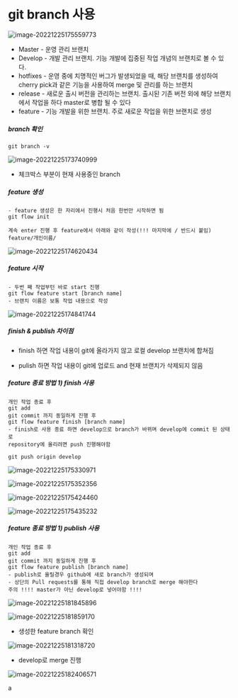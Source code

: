 

# git branch 사용



![image-20221225175559773](git.assets.\image-20221225175559773.png)

- Master - 운영 관리 브랜치
- Develop - 개발 관리 브랜치. 기능 개발에 집중된 작업 개념의 브랜치로 볼 수 있다.
- hotfixes - 운영 중에 치명적인 버그가 발생되었을 때, 해당 브랜치를 생성하여 cherry pick과 같은 기능을 사용하여 merge 및 관리를 하는 브랜치
- release - 새로운 출시 버전을 관리하는 브랜치. 출시된 기존 버전 외에 해당 브랜치에서 작업을 하다 master로 병합 될 수 있다
- feature - 기능 개발을 위한 브랜치. 주로 새로운 작업을 위한 브랜치로 생성



##### branch 확인

```git
git branch -v
```

![image-20221225173740999](git.assets.\image-20221225173740999.png)

- 체크박스 부분이 현재 사용중인 branch



##### feature 생성

```git
- feature 생성은 한 자리에서 진행시 처음 한번만 시작하면 됨
git flow init

계속 enter 진행 후 feature에서 아래와 같이 작성(!!! 마지막에 / 반드시 붙임)
feature/개인이름/
```



![image-20221225174620434](git.assets.\image-20221225174620434.png)



##### feature 시작

```
- 두번 째 작업부턴 바로 start 진행
git flow feature start [branch name]
- 브랜치 이름은 보통 작업 내용으로 작성
```

![image-20221225174841744](git.assets.\image-20221225174841744.png)



#####  finish & publish 차이점

- finish 하면 작업 내용이 git에 올라가지 않고 로컬 develop 브랜치에 합쳐짐

- pulish 하면 작업 내용이 git에 업로드 and 현재 브랜치가 삭제되지 않음



##### feature 종료 방법 1) finish 사용

```
개인 작업 종료 후
git add 
git commit 까지 동일하게 진행 후
git flow feature finish [branch name] 
- finish로 사용 종료 하면 develop으로 branch가 바뀌며 develop에 commit 된 상태로
repository에 올리려면 push 진행해야함

git push origin develop
```



![image-20221225175330971](git.assets.\image-20221225175330971.png)



![image-20221225175352356](git.assets.\image-20221225175352356.png)



![image-20221225175424460](git.assets.\image-20221225175424460.png)



![image-20221225175435232](git.assets.\image-20221225175435232.png)



##### feature 종료 방법 1) publish 사용

```
개인 작업 종료 후
git add 
git commit 까지 동일하게 진행 후
git flow feature publish [branch name] 
- publish로 올릴경우 github에 새로 branch가 생성되며
- 상단의 Pull requests를 통해 직접 develop branch로 merge 해야한다
주의 !!!! master가 아닌 develop로 넣어야함 !!!!
```



![image-20221225181845896](git.assets.\image-20221225181845896.png)



![image-20221225181859170](git.assets.\image-20221225181859170.png)



- 생성한 feature branch 확인

![image-20221225181318720](git.assets.\image-20221225181318720.png)

- develop로 merge 진행

![image-20221225182406571](git.assets.\image-20221225182406571.png)







a

